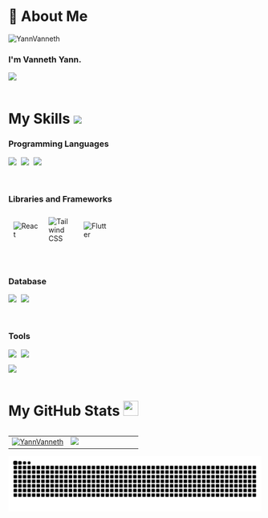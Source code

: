 <h1> 💫 About Me  </h1> 

<p align="left"> <img src="https://komarev.com/ghpvc/?username=YannVanneth&label=Profile%20views&color=brightgreen&style=for-the-badge" alt="YannVanneth" /> </p>  
  

<h3>
  I'm Vanneth Yann.<br/>
</h3>

<a href="#--about-me--"><img src="https://raw.githubusercontent.com/HighAmbition211/HighAmbition211/auxiliary/others/colorful_line.gif"></a>
<br/><br/>

<h1> My Skills <a href="#-my-skill-sets--"><img src = "https://raw.githubusercontent.com/HighAmbition211/HighAmbition211/auxiliary/others/skill.gif" width = 32px></a> </h1>


### Programming Languages

<div style="display: flex; align-items: center;">
 <img src="https://cdn.jsdelivr.net/gh/devicons/devicon@latest/icons/cplusplus/cplusplus-original.svg" style="width:5%"/>
 <img src="https://cdn.jsdelivr.net/gh/devicons/devicon@latest/icons/csharp/csharp-original.svg" style="width:5%"/>         
 <img src="https://cdn.jsdelivr.net/gh/devicons/devicon@latest/icons/dart/dart-original.svg" style="width:5%"/>      
          
</div>
<br><br>

### Libraries and Frameworks

<div style="display: flex; align-items: center;">
<a href="https://react.dev/" target="_blank"><img align="left" alt="React" width="50px" style="padding:10px;" src="https://raw.githubusercontent.com/HighAmbition211/HighAmbition211/auxiliary/libraries/react.svg" /></a>
<a href="https://tailwindcss.com/" target="_blank"><img align="left" alt="Tailwind CSS" width="50px" style="padding:10px;" src="https://raw.githubusercontent.com/HighAmbition211/HighAmbition211/auxiliary/frameworks/tailwindcss.svg" /></a>
<a href="https://flutter.dev/?_gl=1*keza4j*_up*MQ..&gclid=Cj0KCQiAire5BhCNARIsAM53K1gauyfJvgIJDllJTBx5s208BtIHivUu78nACE4NGr_zg_eHEXCjl8saAiOtEALw_wcB&gclsrc=aw.ds" target="_blank"><img align="left" alt="Flutter" width="50px" style="padding:10px;" src="https://img.icons8.com/?size=100&id=7I3BjCqe9rjG&format=png&color=000000" /></a>
</div>
<br><br>

### Database

<div style="display: flex; align-items: center;">
 <img src="https://cdn.jsdelivr.net/gh/devicons/devicon@latest/icons/mysql/mysql-original-wordmark.svg" style="width:5%"/>
 <img src="https://cdn.jsdelivr.net/gh/devicons/devicon@latest/icons/sqlite/sqlite-original.svg" style="width:5%"/>
          
</div>
<br><br>

### Tools

<div style="display: flex; align-items: center;">
 <img src="https://cdn.jsdelivr.net/gh/devicons/devicon@latest/icons/git/git-original.svg" style="width:5%"/>   
 <img src="https://cdn.jsdelivr.net/gh/devicons/devicon@latest/icons/github/github-original.svg" style="width:5%"/>         
</div>

<a href="#-my-skill-sets--"><img src="https://raw.githubusercontent.com/HighAmbition211/HighAmbition211/auxiliary/others/colorful_line.gif"></a>

<div style="display: flex; align-items: center">
  <h1> 
    My GitHub Stats 
    <a href="#-my-github-stats--">
      <img src = "https://raw.githubusercontent.com/HighAmbition211/HighAmbition211/auxiliary/others/charts.gif" width = 30px height = 30px>
    </a>
  </h1>
</div>

<table align="center">
  <tr>
    <td align="center" width="45%">
        <a href="#-my-github-stats--"><img width="100%" src="https://gh-readme-profile.vercel.app/api?username=YannVanneth&theme=neon-dark&border_width=0&border_radius=15.2&hide_border=true" alt="YannVanneth" /></a>
    </td>
    <td>
    <img src="https://github-readme-stats.vercel.app/api/top-langs/?username=YannVanneth&layout=compact"/>
    </td>


  </tr>
</table>

<a align="center" href="#-my-github-stats--"><img align="center" src="https://raw.githubusercontent.com/BEPb/BEPb/output/github-contribution-grid-snake.svg" alt="GitHub Streak" /></a>
